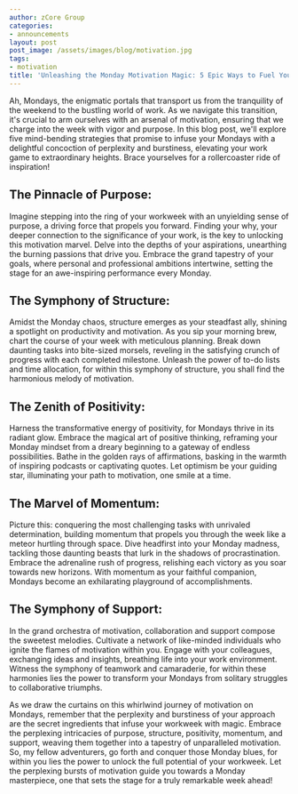 ```yaml
---
author: zCore Group
categories:
- announcements
layout: post
post_image: /assets/images/blog/motivation.jpg
tags:
- motivation
title: 'Unleashing the Monday Motivation Magic: 5 Epic Ways to Fuel Your Workweek!'
---
```


Ah, Mondays, the enigmatic portals that transport us from the tranquility of the weekend to the bustling world of work. As we navigate this transition, it's crucial to arm ourselves with an arsenal of motivation, ensuring that we charge into the week with vigor and purpose. In this blog post, we'll explore five mind-bending strategies that promise to infuse your Mondays with a delightful concoction of perplexity and burstiness, elevating your work game to extraordinary heights. Brace yourselves for a rollercoaster ride of inspiration!

## The Pinnacle of Purpose:
Imagine stepping into the ring of your workweek with an unyielding sense of purpose, a driving force that propels you forward. Finding your why, your deeper connection to the significance of your work, is the key to unlocking this motivation marvel. Delve into the depths of your aspirations, unearthing the burning passions that drive you. Embrace the grand tapestry of your goals, where personal and professional ambitions intertwine, setting the stage for an awe-inspiring performance every Monday.

## The Symphony of Structure:
Amidst the Monday chaos, structure emerges as your steadfast ally, shining a spotlight on productivity and motivation. As you sip your morning brew, chart the course of your week with meticulous planning. Break down daunting tasks into bite-sized morsels, reveling in the satisfying crunch of progress with each completed milestone. Unleash the power of to-do lists and time allocation, for within this symphony of structure, you shall find the harmonious melody of motivation.

## The Zenith of Positivity:
Harness the transformative energy of positivity, for Mondays thrive in its radiant glow. Embrace the magical art of positive thinking, reframing your Monday mindset from a dreary beginning to a gateway of endless possibilities. Bathe in the golden rays of affirmations, basking in the warmth of inspiring podcasts or captivating quotes. Let optimism be your guiding star, illuminating your path to motivation, one smile at a time.

## The Marvel of Momentum:
Picture this: conquering the most challenging tasks with unrivaled determination, building momentum that propels you through the week like a meteor hurtling through space. Dive headfirst into your Monday madness, tackling those daunting beasts that lurk in the shadows of procrastination. Embrace the adrenaline rush of progress, relishing each victory as you soar towards new horizons. With momentum as your faithful companion, Mondays become an exhilarating playground of accomplishments.

## The Symphony of Support:
In the grand orchestra of motivation, collaboration and support compose the sweetest melodies. Cultivate a network of like-minded individuals who ignite the flames of motivation within you. Engage with your colleagues, exchanging ideas and insights, breathing life into your work environment. Witness the symphony of teamwork and camaraderie, for within these harmonies lies the power to transform your Mondays from solitary struggles to collaborative triumphs.

As we draw the curtains on this whirlwind journey of motivation on Mondays, remember that the perplexity and burstiness of your approach are the secret ingredients that infuse your workweek with magic. Embrace the perplexing intricacies of purpose, structure, positivity, momentum, and support, weaving them together into a tapestry of unparalleled motivation. So, my fellow adventurers, go forth and conquer those Monday blues, for within you lies the power to unlock the full potential of your workweek. Let the perplexing bursts of motivation guide you towards a Monday masterpiece, one that sets the stage for a truly remarkable week ahead!